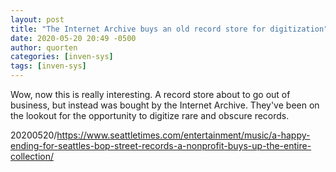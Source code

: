 ```yaml
---
layout: post
title: "The Internet Archive buys an old record store for digitization"
date: 2020-05-20 20:49 -0500
author: quorten
categories: [inven-sys]
tags: [inven-sys]
---
```


Wow, now this is really interesting.  A record store about to go out
of business, but instead was bought by the Internet Archive.  They've
been on the lookout for the opportunity to digitize rare and obscure
records.

20200520/https://www.seattletimes.com/entertainment/music/a-happy-ending-for-seattles-bop-street-records-a-nonprofit-buys-up-the-entire-collection/
